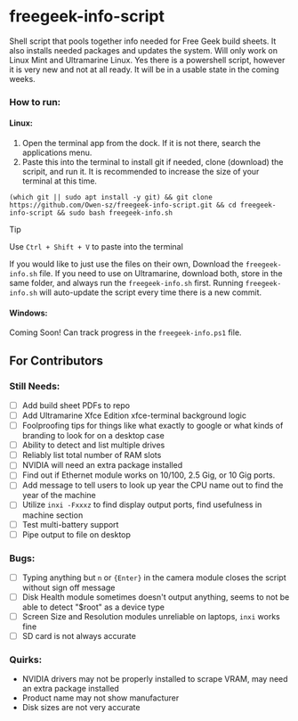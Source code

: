 # freegeek-info-script
Shell script that pools together info needed for Free Geek build sheets. It also installs needed packages and updates the system. Will only work on Linux Mint and Ultramarine Linux. Yes there is a powershell script, however it is very new and not at all ready. It will be in a usable state in the coming weeks.

### How to run:

#### Linux:

1. Open the terminal app from the dock. If it is not there, search the applications menu.
2. Paste this into the terminal to install git if needed, clone (download) the scripit, and run it. It is recommended to increase the size of your terminal at this time.
```console
(which git || sudo apt install -y git) && git clone https://github.com/Owen-sz/freegeek-info-script.git && cd freegeek-info-script && sudo bash freegeek-info.sh
```
> [!TIP]
>  Use `Ctrl + Shift + V` to paste into the terminal

If you would like to just use the files on their own, Download the `freegeek-info.sh` file. If you need to use on Ultramarine, download both, store in the same folder, and always run the `freegeek-info.sh` first. Running `freegeek-info.sh` will auto-update the script every time there is a new commit.

#### Windows:

Coming Soon! Can track progress in the `freegeek-info.ps1` file.

## For Contributors

### Still Needs:
- [ ] Add build sheet PDFs to repo
- [ ] Add Ultramarine Xfce Edition xfce-terminal background logic
- [ ] Foolproofing tips for things like what exactly to google or what kinds of branding to look for on a desktop case
- [ ] Ability to detect and list multiple drives
- [ ] Reliably list total number of RAM slots
- [ ] NVIDIA will need an extra package installed
- [ ] Find out if Ethernet module works on 10/100, 2.5 Gig, or 10 Gig ports.
- [ ] Add message to tell users to look up year the CPU name out to find the year of the machine
- [ ] Utilize `inxi -Fxxxz` to find display output ports, find usefulness in machine section
- [ ] Test multi-battery support
- [ ] Pipe output to file on desktop

### Bugs:
- [ ] Typing anything but `n` or `{Enter}` in the camera module closes the script without sign off message
- [ ] Disk Health module sometimes doesn't output anything, seems to not be able to detect "$root" as a device type
- [ ] Screen Size and Resolution modules unreliable on laptops, `inxi` works fine
- [ ] SD card is not always accurate

### Quirks:
- NVIDIA drivers may not be properly installed to scrape VRAM, may need an extra package installed
- Product name may not show manufacturer
- Disk sizes are not very accurate
